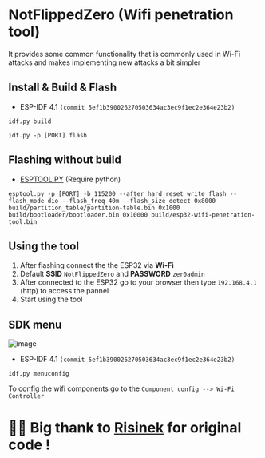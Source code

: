 # NotFlippedZero (Wifi penetration tool)
It provides some common functionality that is commonly used in Wi-Fi attacks and makes implementing new attacks a bit simpler

## Install & Build & Flash
- ESP-IDF 4.1 `(commit 5ef1b390026270503634ac3ec9f1ec2e364e23b2)`
```
idf.py build
```
```
idf.py -p [PORT] flash
```

## Flashing without build
- [ESPTOOL.PY](https://github.com/espressif/esptool) (Require python)
```
esptool.py -p [PORT] -b 115200 --after hard_reset write_flash --flash_mode dio --flash_freq 40m --flash_size detect 0x8000 build/partition_table/partition-table.bin 0x1000 build/bootloader/bootloader.bin 0x10000 build/esp32-wifi-penetration-tool.bin
```

## Using the tool
1. After flashing connect the the ESP32 via **Wi-Fi**
2. Default **SSID** `NotFlippedZero` and **PASSWORD** `zer0admin`
3. After connected to the ESP32 go to your browser then type `192.168.4.1` (http) to access the pannel
4. Start using the tool

## SDK menu
![image](https://github.com/user-attachments/assets/866e000c-3118-4be7-9e5e-600d89079d83)
- ESP-IDF 4.1 `(commit 5ef1b390026270503634ac3ec9f1ec2e364e23b2)`
```
idf.py menuconfig
```
To config the wifi components go to the `Component config --> Wi-Fi Controller`

# 🙏🏻 Big thank to [Risinek](https://github.com/risinek/esp32-wifi-penetration-tool) for original code !
